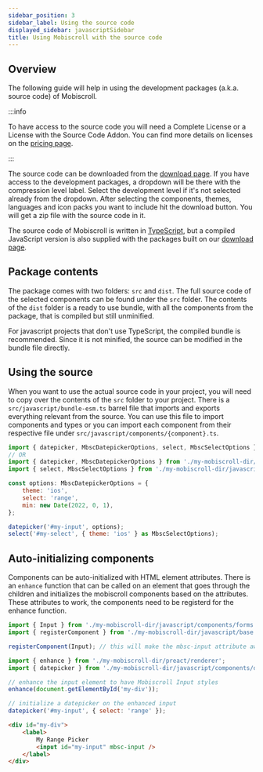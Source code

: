```yaml
---
sidebar_position: 3
sidebar_label: Using the source code
displayed_sidebar: javascriptSidebar
title: Using Mobiscroll with the source code
---
```


## Overview

The following guide will help in using the development packages (a.k.a. source code) of Mobiscroll.

:::info

To have access to the source code you will need a Complete License or a License with the Source Code Addon.
You can find more details on licenses on the [pricing page](https://mobiscroll.com/pricing).

:::

The source code can be downloaded from the [download page](https://download.mobiscroll.com/). If you have access to the development packages, a dropdown will be there with the compression level label. Select the development level if it's not selected already from the dropdown. After selecting the components, themes, languages and icon packs you want to include hit the download button. You will get a zip file with the source code in it.

The source code of Mobiscroll is written in [TypeScript](https://www.typescriptlang.org/), but a compiled JavaScript version is also supplied with the packages built on our [download page](https://download.mobiscroll.com/).

## Package contents

The package comes with two folders: `src` and `dist`. The full source code of the selected components can be found under the `src` folder. The contents of the `dist` folder is a ready to use bundle, with all the components from the package, that is compiled but still unminified.

For javascript projects that don't use TypeScript, the compiled bundle is recommended. Since it is not minified, the source can be modified in the bundle file directly.

## Using the source

When you want to use the actual source code in your project, you will need to copy over the contents of the `src` folder to your project. There is a `src/javascript/bundle-esm.ts` barrel file that imports and exports everything relevant from the source. You can use this file to import components and types or you can import each component from their respective file under `src/javascript/components/{component}.ts`.

```js
import { datepicker, MbscDatepickerOptions, select, MbscSelectOptions } from './my-mobiscroll-dir/javascript/bundle-esm';
// OR
import { datepicker, MbscDatepickerOptions } from './my-mobiscroll-dir/javascript/components/datepicker';
import { select, MbscSelectOptions } from './my-mobiscroll-dir/javascript/components/select';
```

```js
const options: MbscDatepickerOptions = {
    theme: 'ios',
    select: 'range',
    min: new Date(2022, 0, 1),
};

datepicker('#my-input', options);
select('#my-select', { theme: 'ios' } as MbscSelectOptions);
```

## Auto-initializing components

Components can be auto-initialized with HTML element attributes. There is an `enhance` function that can be called on an element that goes through the children and initializes the mobiscroll components based on the attributes. These attributes to work, the components need to be registerd for the enhance function.

```js title="Registering the Input component for auto-initialization"
import { Input } from './my-mobiscroll-dir/javascript/components/forms';
import { registerComponent } from './my-mobiscroll-dir/javascript/base';

registerComponent(Input); // this will make the mbsc-input attribute awailable for the enhance function
```

```js
import { enhance } from './my-mobiscroll-dir/preact/renderer';
import { datepicker } from './my-mobiscroll-dir/javascript/components/datepicker';

// enhance the input element to have Mobiscroll Input styles
enhance(document.getElementById('my-div'));

// initialize a datepicker on the enhanced input
datepicker('#my-input', { select: 'range' });
```

```html
<div id="my-div">
    <label>
        My Range Picker
        <input id="my-input" mbsc-input />
    </label>
</div>
```